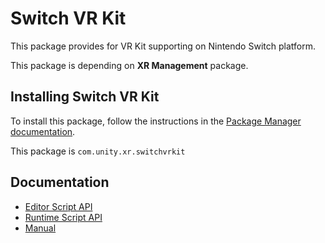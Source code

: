 # Switch VR Kit

This package provides for VR Kit supporting on Nintendo Switch platform.

This package is depending on **XR Management** package.

## Installing Switch VR Kit

To install this package, follow the instructions in the [Package Manager documentation](https://docs.unity3d.com/Packages/com.unity.package-manager-ui@latest/index.html).

This package is `com.unity.xr.switchvrkit`

## Documentation

* [Editor Script API](Editor/)
* [Runtime Script API](Runtime/)
* [Manual](Documentation~/com.unity.xr.switchvrkit.md)
